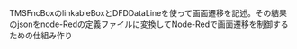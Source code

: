 TMSFncBoxのlinkableBoxとDFDDataLineを使って画面遷移を記述。その結果のjsonをnode-Redの定義ファイルに変換してNode-Redで画面遷移を制御するための仕組み作り
